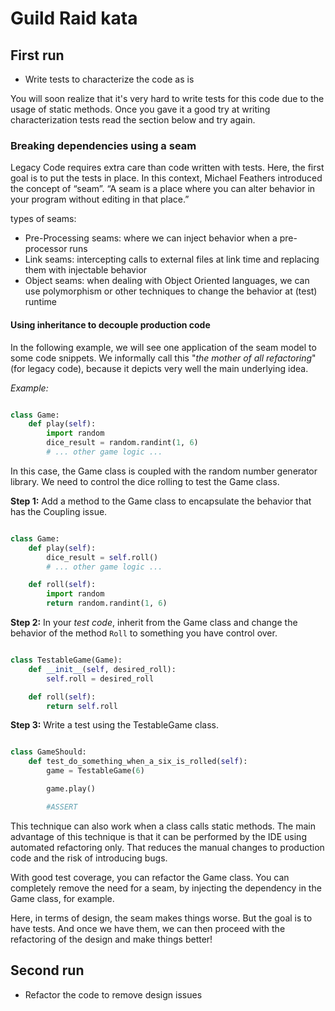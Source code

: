 # Guild Raid kata

## First run

- Write tests to characterize the code as is

You will soon realize that it's very hard to write tests for this code due to the usage of static methods. Once you gave it a good try at writing characterization tests read the section below and try again.

### Breaking dependencies using a seam

Legacy Code requires extra care than code written with tests. Here, the first goal is to put the tests in place. In this context, Michael Feathers introduced the concept of “seam”. “A seam is a place where you can alter behavior in your program without editing in that place.”

types of seams:

- Pre-Processing seams: where we can inject behavior when a pre-processor runs
- Link seams: intercepting calls to external files at link time and replacing them with injectable behavior
- Object seams: when dealing with Object Oriented languages, we can use polymorphism or other techniques to change the behavior at (test) runtime

#### Using inheritance to decouple production code

In the following example, we will see one application of the seam model to some code snippets. We informally call this "_the mother of all refactoring_" (for legacy code), because it depicts very well the main underlying idea.

_Example:_

```python

class Game:
    def play(self):
        import random
        dice_result = random.randint(1, 6)
        # ... other game logic ...

```

In this case, the Game class is coupled with the random number generator library. We need to control the dice rolling to test the Game class.

**Step 1:** Add a method to the Game class to encapsulate the behavior that has the Coupling issue.

```python

class Game:
    def play(self):
        dice_result = self.roll()
        # ... other game logic ...

    def roll(self):
        import random
        return random.randint(1, 6)
```

**Step 2:** In your _test code_, inherit from the Game class and change the behavior of the method `Roll` to something you have control over.

```python

class TestableGame(Game):
    def __init__(self, desired_roll):
        self.roll = desired_roll

    def roll(self):
        return self.roll
```

**Step 3:** Write a test using the TestableGame class.

```python

class GameShould:
    def test_do_something_when_a_six_is_rolled(self):
        game = TestableGame(6)

        game.play()

        #ASSERT
```

This technique can also work when a class calls static methods. The main advantage of this technique is that it can be performed by the IDE using automated refactoring only. That reduces the manual changes to production code and the risk of introducing bugs.

With good test coverage, you can refactor the Game class. You can completely remove the need for a seam, by injecting the dependency in the Game class, for example.

Here, in terms of design, the seam makes things worse. But the goal is to have tests. And once we have them, we can then proceed with the refactoring of the design and make things better!

## Second run

- Refactor the code to remove design issues
